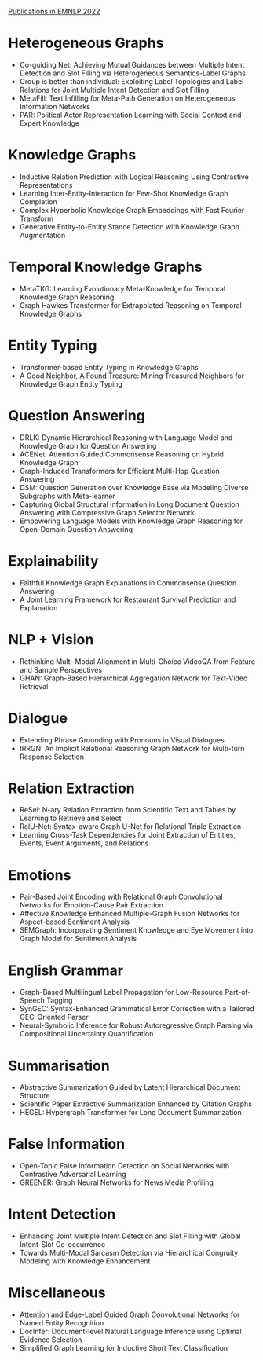[Publications in EMNLP 2022](https://2022.emnlp.org/)



# Heterogeneous Graphs
- Co-guiding Net: Achieving Mutual Guidances between Multiple Intent Detection and Slot Filling via Heterogeneous Semantics-Label Graphs
- Group is better than individual: Exploiting Label Topologies and Label Relations for Joint Multiple Intent Detection and Slot Filling
- MetaFill: Text Infilling for Meta-Path Generation on Heterogeneous Information Networks
- PAR: Political Actor Representation Learning with Social Context and Expert Knowledge



# Knowledge Graphs
- Inductive Relation Prediction with Logical Reasoning Using Contrastive Representations
- Learning Inter-Entity-Interaction for Few-Shot Knowledge Graph Completion
- Complex Hyperbolic Knowledge Graph Embeddings with Fast Fourier Transform
- Generative Entity-to-Entity Stance Detection with Knowledge Graph Augmentation



# Temporal Knowledge Graphs 
- MetaTKG: Learning Evolutionary Meta-Knowledge for Temporal Knowledge Graph Reasoning
- Graph Hawkes Transformer for Extrapolated Reasoning on Temporal Knowledge Graphs



# Entity Typing
- Transformer-based Entity Typing in Knowledge Graphs
- A Good Neighbor, A Found Treasure: Mining Treasured Neighbors for Knowledge Graph Entity Typing



# Question Answering
- DRLK: Dynamic Hierarchical Reasoning with Language Model and Knowledge Graph for Question Answering
- ACENet: Attention Guided Commonsense Reasoning on Hybrid Knowledge Graph
- Graph-Induced Transformers for Efficient Multi-Hop Question Answering
- DSM: Question Generation over Knowledge Base via Modeling Diverse Subgraphs with Meta-learner
- Capturing Global Structural Information in Long Document Question Answering with Compressive Graph Selector Network
- Empowering Language Models with Knowledge Graph Reasoning for Open-Domain Question Answering



# Explainability
- Faithful Knowledge Graph Explanations in Commonsense Question Answering
- A Joint Learning Framework for Restaurant Survival Prediction and Explanation



# NLP + Vision
- Rethinking Multi-Modal Alignment in Multi-Choice VideoQA from Feature and Sample Perspectives
- GHAN: Graph-Based Hierarchical Aggregation Network for Text-Video Retrieval



# Dialogue
- Extending Phrase Grounding with Pronouns in Visual Dialogues
- IRRGN: An Implicit Relational Reasoning Graph Network for Multi-turn Response Selection



# Relation Extraction
- ReSel: N-ary Relation Extraction from Scientific Text and Tables by Learning to Retrieve and Select
- RelU-Net: Syntax-aware Graph U-Net for Relational Triple Extraction
- Learning Cross-Task Dependencies for Joint Extraction of Entities, Events, Event Arguments, and Relations



# Emotions
- Pair-Based Joint Encoding with Relational Graph Convolutional Networks for Emotion-Cause Pair Extraction
- Affective Knowledge Enhanced Multiple-Graph Fusion Networks for Aspect-based Sentiment Analysis
- SEMGraph: Incorporating Sentiment Knowledge and Eye Movement into Graph Model for Sentiment Analysis



# English Grammar
- Graph-Based Multilingual Label Propagation for Low-Resource Part-of-Speech Tagging
- SynGEC: Syntax-Enhanced Grammatical Error Correction with a Tailored GEC-Oriented Parser
- Neural-Symbolic Inference for Robust Autoregressive Graph Parsing via Compositional Uncertainty Quantification



# Summarisation
- Abstractive Summarization Guided by Latent Hierarchical Document Structure
- Scientific Paper Extractive Summarization Enhanced by Citation Graphs
- HEGEL: Hypergraph Transformer for Long Document Summarization



# False Information
- Open-Topic False Information Detection on Social Networks with Contrastive Adversarial Learning
- GREENER: Graph Neural Networks for News Media Profiling



# Intent Detection
- Enhancing Joint Multiple Intent Detection and Slot Filling with Global Intent-Slot Co-occurrence
- Towards Multi-Modal Sarcasm Detection via Hierarchical Congruity Modeling with Knowledge Enhancement



# Miscellaneous
- Attention and Edge-Label Guided Graph Convolutional Networks for Named Entity Recognition
- DocInfer: Document-level Natural Language Inference using Optimal Evidence Selection
- Simplified Graph Learning for Inductive Short Text Classification
